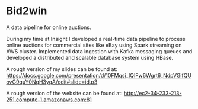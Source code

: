 # Bid2win
A data pipeline for online auctions.

During my time at Insight I developed a real-time data pipeline to process online auctions for commercial sites like eBay using Spark streaming on AWS cluster. Implemented data ingestion with Kafka messaging queues and developed a distributed and scalable database system using HBase.

A rough version of my slides can be found at:
https://docs.google.com/presentation/d/10FMqsi_IQIFw6Wgrt6_NdpVGifQUovG9quY0NqH3yqA/edit#slide=id.p3

A rough version of the website can be found at:
http://ec2-34-233-213-251.compute-1.amazonaws.com:81
